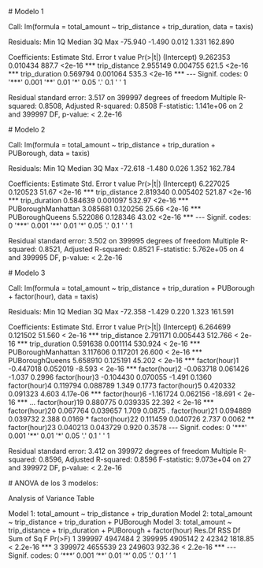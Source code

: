 \# Modelo 1

Call: lm(formula = total_amount \~ trip_distance + trip_duration, data =
taxis)

Residuals: Min 1Q Median 3Q Max -75.940 -1.490 0.012 1.331 162.890

Coefficients: Estimate Std. Error t value Pr(\>\|t\|) (Intercept)
9.262353 0.010434 887.7 \<2e-16 \*\*\* trip_distance 2.955149 0.004755
621.5 \<2e-16 \*\*\* trip_duration 0.569794 0.001064 535.3 \<2e-16
\*\*\* \-\-- Signif. codes: 0 '\*\*\*' 0.001 '\*\*' 0.01 '\*' 0.05 '.'
0.1 ' ' 1

Residual standard error: 3.517 on 399997 degrees of freedom Multiple
R-squared: 0.8508, Adjusted R-squared: 0.8508 F-statistic: 1.141e+06 on
2 and 399997 DF, p-value: \< 2.2e-16

\# Modelo 2

Call: lm(formula = total_amount \~ trip_distance + trip_duration +
PUBorough, data = taxis)

Residuals: Min 1Q Median 3Q Max -72.618 -1.480 0.026 1.352 162.784

Coefficients: Estimate Std. Error t value Pr(\>\|t\|) (Intercept)
6.227025 0.120523 51.67 \<2e-16 \*\*\* trip_distance 2.819340 0.005402
521.87 \<2e-16 \*\*\* trip_duration 0.584639 0.001097 532.97 \<2e-16
\*\*\* PUBoroughManhattan 3.085681 0.120256 25.66 \<2e-16 \*\*\*
PUBoroughQueens 5.522086 0.128346 43.02 \<2e-16 \*\*\* \-\-- Signif.
codes: 0 '\*\*\*' 0.001 '\*\*' 0.01 '\*' 0.05 '.' 0.1 ' ' 1

Residual standard error: 3.502 on 399995 degrees of freedom Multiple
R-squared: 0.8521, Adjusted R-squared: 0.8521 F-statistic: 5.762e+05 on
4 and 399995 DF, p-value: \< 2.2e-16

\# Modelo 3

Call: lm(formula = total_amount \~ trip_distance + trip_duration +
PUBorough + factor(hour), data = taxis)

Residuals: Min 1Q Median 3Q Max -72.358 -1.429 0.220 1.323 161.591

Coefficients: Estimate Std. Error t value Pr(\>\|t\|) (Intercept)
6.264699 0.121502 51.560 \< 2e-16 \*\*\* trip_distance 2.791171 0.005443
512.766 \< 2e-16 \*\*\* trip_duration 0.591638 0.001114 530.924 \< 2e-16
\*\*\* PUBoroughManhattan 3.117606 0.117201 26.600 \< 2e-16 \*\*\*
PUBoroughQueens 5.658910 0.125191 45.202 \< 2e-16 \*\*\* factor(hour)1
-0.447018 0.052019 -8.593 \< 2e-16 \*\*\* factor(hour)2 -0.063718
0.061426 -1.037 0.2996 factor(hour)3 -0.104430 0.070055 -1.491 0.1360
factor(hour)4 0.119794 0.088789 1.349 0.1773 factor(hour)5 0.420332
0.091323 4.603 4.17e-06 \*\*\* factor(hour)6 -1.161724 0.062156 -18.691
\< 2e-16 \*\*\* \... factor(hour)19 0.880775 0.039335 22.392 \< 2e-16
\*\*\* factor(hour)20 0.067764 0.039657 1.709 0.0875 . factor(hour)21
0.094889 0.039732 2.388 0.0169 \* factor(hour)22 0.111459 0.040726 2.737
0.0062 \*\* factor(hour)23 0.040213 0.043729 0.920 0.3578 \-\-- Signif.
codes: 0 '\*\*\*' 0.001 '\*\*' 0.01 '\*' 0.05 '.' 0.1 ' ' 1

Residual standard error: 3.412 on 399972 degrees of freedom Multiple
R-squared: 0.8596, Adjusted R-squared: 0.8596 F-statistic: 9.073e+04 on
27 and 399972 DF, p-value: \< 2.2e-16

\# ANOVA de los 3 modelos:

Analysis of Variance Table

Model 1: total_amount ~ trip_distance + trip_duration
Model 2: total_amount ~ trip_distance + trip_duration + PUBorough
Model 3: total_amount ~ trip_distance + trip_duration + PUBorough + factor(hour)
  Res.Df     RSS Df Sum of Sq       F    Pr(>F)
1 399997 4947484
2 399995 4905142  2     42342 1818.85 < 2.2e-16 \*\*\*
3 399972 4655539 23    249603  932.36 < 2.2e-16 \*\*\*
\-\--
Signif. codes:  0 ‘\*\*\*’ 0.001 ‘\*\*’ 0.01 ‘\*’ 0.05 ‘.’ 0.1 ‘ ’ 1
